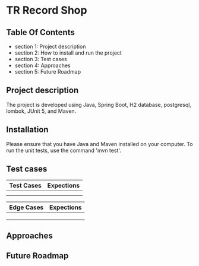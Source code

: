 # TR Record Shop

## Table Of Contents
*  section 1: Project description
*  section 2: How to install and run the project
*  section 3: Test cases
*  section 4: Approaches
*  section 5: Future Roadmap

## Project description

The project is developed using Java, Spring Boot, H2 database, postgresql, lombok, JUnit 5, and Maven.

## Installation

Please ensure that you have Java and Maven installed on your computer. To run the unit tests, use the command 'mvn test'.

## Test cases

| Test Cases | Expections |
|------------|:----------:|
|            |            |
|            |            |

| Edge Cases | Expections |
|------------|:----------:|
|            |            |
|            |            |
|            |            |

## Approaches

## Future Roadmap